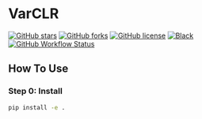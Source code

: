 # VarCLR

[![GitHub stars](https://img.shields.io/github/stars/qibinc/VarCLR)](https://github.com/qibinc/VarCLR/stargazers)
[![GitHub forks](https://img.shields.io/github/forks/qibinc/VarCLR)](https://github.com/qibinc/VarCLR/network)
[![GitHub license](https://img.shields.io/github/license/qibinc/VarCLR)](https://github.com/qibinc/VarCLR/blob/master/LICENSE)
[![Black](https://img.shields.io/badge/code%20style-black-000000.svg)](https://github.com/ambv/black)
[![GitHub Workflow Status](https://img.shields.io/github/workflow/status/qibinc/VarCLR/install)](https://github.com/qibinc/VarCLR/actions/workflows/install.yml)

## How To Use

### Step 0: Install

```bash
pip install -e .
```
